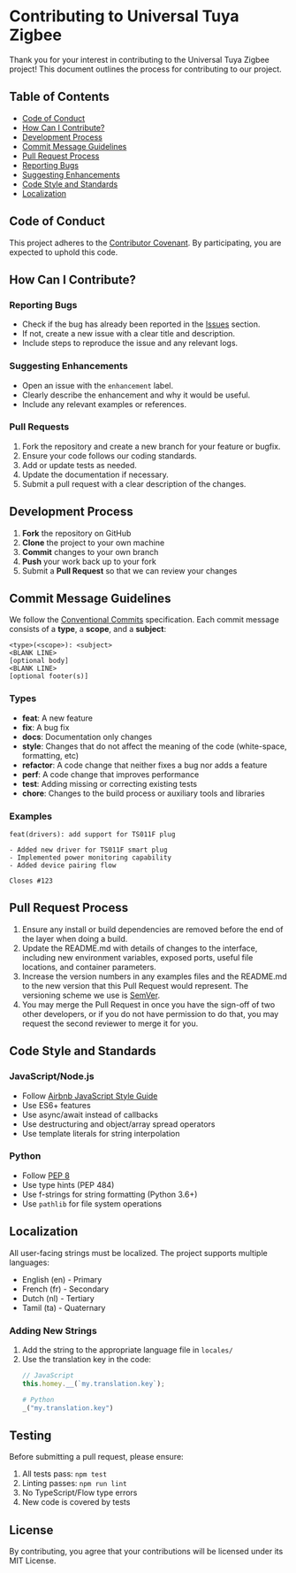 # Contributing to Universal Tuya Zigbee

Thank you for your interest in contributing to the Universal Tuya Zigbee project! This document outlines the process for contributing to our project.

## Table of Contents
- [Code of Conduct](#code-of-conduct)
- [How Can I Contribute?](#how-can-i-contribute)
- [Development Process](#development-process)
- [Commit Message Guidelines](#commit-message-guidelines)
- [Pull Request Process](#pull-request-process)
- [Reporting Bugs](#reporting-bugs)
- [Suggesting Enhancements](#suggesting-enhancements)
- [Code Style and Standards](#code-style-and-standards)
- [Localization](#localization)

## Code of Conduct

This project adheres to the [Contributor Covenant](https://www.contributor-covenant.org/version/2/1/code_of_conduct/). By participating, you are expected to uphold this code.

## How Can I Contribute?

### Reporting Bugs
- Check if the bug has already been reported in the [Issues](https://github.com/dlnraja/com.tuya.zigbee/issues) section.
- If not, create a new issue with a clear title and description.
- Include steps to reproduce the issue and any relevant logs.

### Suggesting Enhancements
- Open an issue with the `enhancement` label.
- Clearly describe the enhancement and why it would be useful.
- Include any relevant examples or references.

### Pull Requests
1. Fork the repository and create a new branch for your feature or bugfix.
2. Ensure your code follows our coding standards.
3. Add or update tests as needed.
4. Update the documentation if necessary.
5. Submit a pull request with a clear description of the changes.

## Development Process

1. **Fork** the repository on GitHub
2. **Clone** the project to your own machine
3. **Commit** changes to your own branch
4. **Push** your work back up to your fork
5. Submit a **Pull Request** so that we can review your changes

## Commit Message Guidelines

We follow the [Conventional Commits](https://www.conventionalcommits.org/) specification. Each commit message consists of a **type**, a **scope**, and a **subject**:

```
<type>(<scope>): <subject>
<BLANK LINE>
[optional body]
<BLANK LINE>
[optional footer(s)]
```

### Types
- **feat**: A new feature
- **fix**: A bug fix
- **docs**: Documentation only changes
- **style**: Changes that do not affect the meaning of the code (white-space, formatting, etc)
- **refactor**: A code change that neither fixes a bug nor adds a feature
- **perf**: A code change that improves performance
- **test**: Adding missing or correcting existing tests
- **chore**: Changes to the build process or auxiliary tools and libraries

### Examples
```
feat(drivers): add support for TS011F plug

- Added new driver for TS011F smart plug
- Implemented power monitoring capability
- Added device pairing flow

Closes #123
```

## Pull Request Process

1. Ensure any install or build dependencies are removed before the end of the layer when doing a build.
2. Update the README.md with details of changes to the interface, including new environment variables, exposed ports, useful file locations, and container parameters.
3. Increase the version numbers in any examples files and the README.md to the new version that this Pull Request would represent. The versioning scheme we use is [SemVer](http://semver.org/).
4. You may merge the Pull Request in once you have the sign-off of two other developers, or if you do not have permission to do that, you may request the second reviewer to merge it for you.

## Code Style and Standards

### JavaScript/Node.js
- Follow [Airbnb JavaScript Style Guide](https://github.com/airbnb/javascript)
- Use ES6+ features
- Use async/await instead of callbacks
- Use destructuring and object/array spread operators
- Use template literals for string interpolation

### Python
- Follow [PEP 8](https://www.python.org/dev/peps/pep-0008/)
- Use type hints (PEP 484)
- Use f-strings for string formatting (Python 3.6+)
- Use `pathlib` for file system operations

## Localization

All user-facing strings must be localized. The project supports multiple languages:
- English (en) - Primary
- French (fr) - Secondary
- Dutch (nl) - Tertiary
- Tamil (ta) - Quaternary

### Adding New Strings
1. Add the string to the appropriate language file in `locales/`
2. Use the translation key in the code:
   ```javascript
   // JavaScript
   this.homey.__(`my.translation.key`);
   ```
   ```python
   # Python
   _("my.translation.key")
   ```

## Testing

Before submitting a pull request, please ensure:

1. All tests pass: `npm test`
2. Linting passes: `npm run lint`
3. No TypeScript/Flow type errors
4. New code is covered by tests

## License

By contributing, you agree that your contributions will be licensed under its MIT License.
